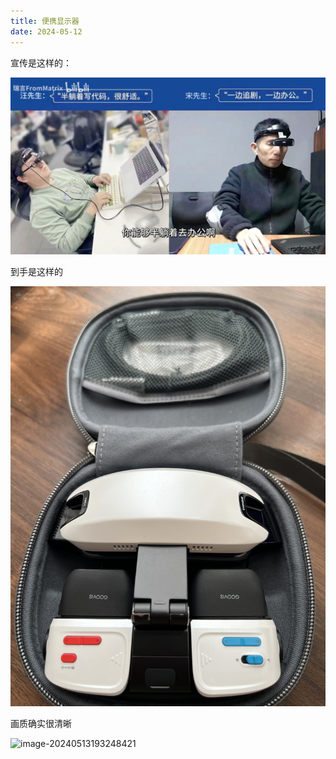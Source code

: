 ```yaml
---
title: 便携显示器
date: 2024-05-12
---
```



宣传是这样的：

![](https://raw.githubusercontent.com/Xu-Hardy/image-host/master/202405131934445.png)

到手是这样的

![](https://raw.githubusercontent.com/Xu-Hardy/image-host/master/IMG_5264.JPG)

画质确实很清晰

![image-20240513193248421](file:///Users/xu/Library/Application%20Support/typora-user-images/image-20240513193248421.png?lastModify=1715600206)